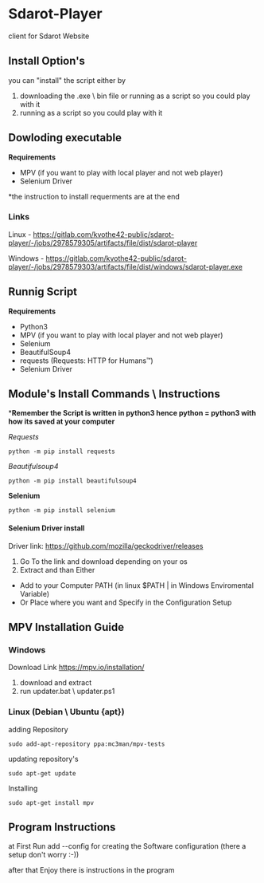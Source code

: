 # Sdarot-Player
client for Sdarot Website

## Install Option's
you can "install" the script either by  

1.  downloading the .exe \ bin file or running as a script so you could play with it
2.  running as a script so you could play with it

## Dowloding executable
**Requirements**
  - MPV (if you want to play with local player and not web player)
  - Selenium Driver

*the instruction to install requerments are at the end 

### Links
Linux - https://gitlab.com/kvothe42-public/sdarot-player/-/jobs/2978579305/artifacts/file/dist/sdarot-player

Windows - https://gitlab.com/kvothe42-public/sdarot-player/-/jobs/2978579303/artifacts/file/dist/windows/sdarot-player.exe

## Runnig Script

**Requirements**
  - Python3
  - MPV (if you want to play with local player and not web player)
  - Selenium
  - BeautifulSoup4
  - requests (Requests: HTTP for Humans™)
  - Selenium Driver

## Module's Install Commands \ Instructions

***Remember the Script is written in python3 hence python  = python3 with how its saved at your computer**

*Requests*
```
python -m pip install requests
```

*Beautifulsoup4*
```
python -m pip install beautifulsoup4
```

**Selenium**
```
python -m pip install selenium
```
#### Selenium Driver install
Driver link: https://github.com/mozilla/geckodriver/releases
1.  Go To the link and download depending on your os
2. Extract and than Either
  - Add to your Computer PATH (in linux $PATH | in Windows Enviromental Variable)
  - Or Place where you want and Specify in the Configuration Setup

## MPV Installation Guide

### Windows

Download Link https://mpv.io/installation/
 1. download and extract
 2. run updater.bat \  updater.ps1

 ### Linux (Debian \ Ubuntu {apt})

 adding Repository
 ```
 sudo add-apt-repository ppa:mc3man/mpv-tests
 ```
updating repository's
 ```
 sudo apt-get update
 ```
Installing
 ```
 sudo apt-get install mpv
 ```

## Program Instructions

at First Run add --config for creating the Software configuration (there a setup don't worry :-))

after that Enjoy there is instructions in the program

